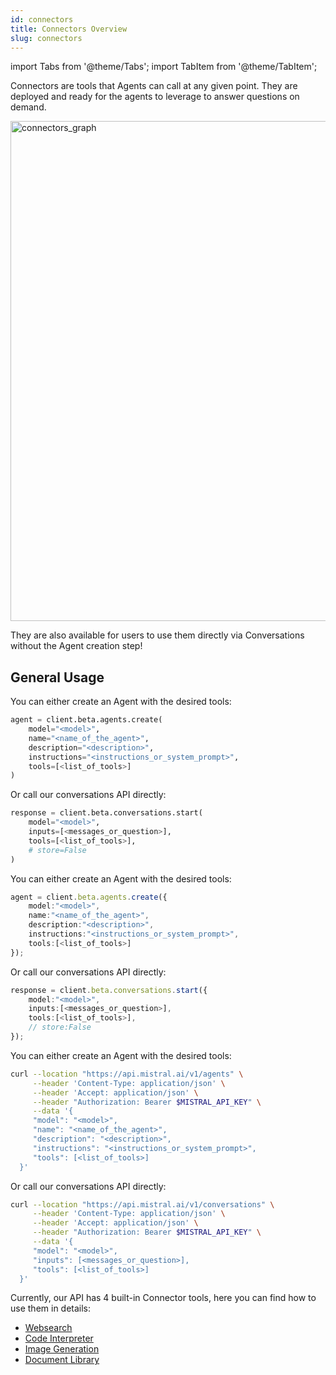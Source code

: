 ```yaml
---
id: connectors
title: Connectors Overview
slug: connectors
---
```


import Tabs from '@theme/Tabs';
import TabItem from '@theme/TabItem';

Connectors are tools that Agents can call at any given point. They are deployed and ready for the agents to leverage to answer questions on demand.  

<div style={{ textAlign: 'center' }}>
  <img
    src="/img/connectors_graph.png"
    alt="connectors_graph"
    width="800"
    style={{ borderRadius: '15px' }}
  />
</div>

They are also available for users to use them directly via Conversations without the Agent creation step!

## General Usage
<Tabs groupId="code">
  <TabItem value="python" label="python" default>
You can either create an Agent with the desired tools:

```py
agent = client.beta.agents.create(
    model="<model>",
    name="<name_of_the_agent>",
    description="<description>",
    instructions="<instructions_or_system_prompt>",
    tools=[<list_of_tools>]
)
```

Or call our conversations API directly:

```py
response = client.beta.conversations.start(
    model="<model>",
    inputs=[<messages_or_question>],
    tools=[<list_of_tools>],
    # store=False
)
```
  </TabItem>

  <TabItem value="typescript" label="typescript">
    
You can either create an Agent with the desired tools:

```typescript
agent = client.beta.agents.create({
    model:"<model>",
    name:"<name_of_the_agent>",
    description:"<description>",
    instructions:"<instructions_or_system_prompt>",
    tools:[<list_of_tools>]
});
```

Or call our conversations API directly:

```typescript
response = client.beta.conversations.start({
    model:"<model>",
    inputs:[<messages_or_question>],
    tools:[<list_of_tools>],
    // store:False
});
```
  </TabItem>

  <TabItem value="curl" label="curl">
You can either create an Agent with the desired tools:

```bash
curl --location "https://api.mistral.ai/v1/agents" \
     --header 'Content-Type: application/json' \
     --header 'Accept: application/json' \
     --header "Authorization: Bearer $MISTRAL_API_KEY" \
     --data '{
     "model": "<model>",
     "name": "<name_of_the_agent>",
     "description": "<description>",
     "instructions": "<instructions_or_system_prompt>",
     "tools": [<list_of_tools>]
  }'
```

Or call our conversations API directly:

```bash
curl --location "https://api.mistral.ai/v1/conversations" \
     --header 'Content-Type: application/json' \
     --header 'Accept: application/json' \
     --header "Authorization: Bearer $MISTRAL_API_KEY" \
     --data '{
     "model": "<model>",
     "inputs": [<messages_or_question>],
     "tools": [<list_of_tools>]
  }'
```
  </TabItem>
</Tabs>

Currently, our API has 4 built-in Connector tools, here you can find how to use them in details:
- [Websearch](../websearch)
- [Code Interpreter](../code_interpreter)
- [Image Generation](../image_generation)
- [Document Library](../document_library)
